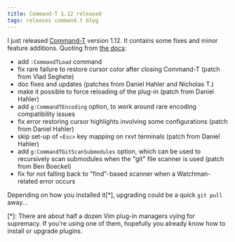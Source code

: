 ```yaml
---
title: Command-T 1.12 released
tags: releases command.t blog
---
```


I just released [Command-T](/wiki/Command-T) version 1.12. It contains some fixes and minor feature additions. Quoting from [the docs](https://github.com/wincent/command-t/blob/master/doc/command-t.txt):

-   add `:CommandTLoad` command
-   fix rare failure to restore cursor color after closing Command-T (patch from Vlad Seghete)
-   doc fixes and updates (patches from Daniel Hahler and Nicholas T.)
-   make it possible to force reloading of the plug-in (patch from Daniel Hahler)
-   add `g:CommandTEncoding` option, to work around rare encoding compatibility issues
-   fix error restoring cursor highlights involving some configurations (patch from Daniel Hahler)
-   skip set-up of `<Esc>` key mapping on rxvt terminals (patch from Daniel Hahler)
-   add `g:CommandTGitScanSubmodules` option, which can be used to recursively scan submodules when the "git" file scanner is used (patch from Ben Boeckel)
-   fix for not falling back to "find"-based scanner when a Watchman-related error occurs

Depending on how you installed it\[\*\], upgrading could be a quick `git pull` away...

\[\*\]: There are about half a dozen Vim plug-in managers vying for supremacy. If you're using one of them, hopefully you already know how to install or upgrade plugins.

